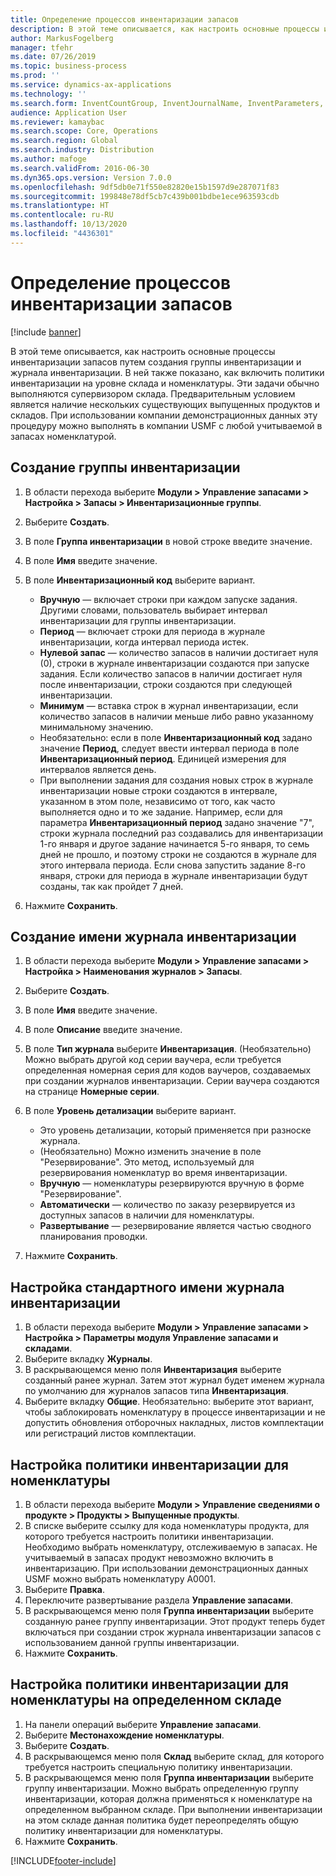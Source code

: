 ```yaml
---
title: Определение процессов инвентаризации запасов
description: В этой теме описывается, как настроить основные процессы инвентаризации запасов путем создания группы инвентаризации и журнала инвентаризации.
author: MarkusFogelberg
manager: tfehr
ms.date: 07/26/2019
ms.topic: business-process
ms.prod: ''
ms.service: dynamics-ax-applications
ms.technology: ''
ms.search.form: InventCountGroup, InventJournalName, InventParameters, EcoResProductDetailsExtended, InventItemLocation, InventLocationIdLookup
audience: Application User
ms.reviewer: kamaybac
ms.search.scope: Core, Operations
ms.search.region: Global
ms.search.industry: Distribution
ms.author: mafoge
ms.search.validFrom: 2016-06-30
ms.dyn365.ops.version: Version 7.0.0
ms.openlocfilehash: 9df5db0e71f550e82820e15b1597d9e287071f83
ms.sourcegitcommit: 199848e78df5cb7c439b001bdbe1ece963593cdb
ms.translationtype: HT
ms.contentlocale: ru-RU
ms.lasthandoff: 10/13/2020
ms.locfileid: "4436301"
---
```

# <a name="define-inventory-counting-processes"></a>Определение процессов инвентаризации запасов

[!include [banner](../../includes/banner.md)]

В этой теме описывается, как настроить основные процессы инвентаризации запасов путем создания группы инвентаризации и журнала инвентаризации. В ней также показано, как включить политики инвентаризации на уровне склада и номенклатуры. Эти задачи обычно выполняются супервизором склада. Предварительным условием является наличие нескольких существующих выпущенных продуктов и складов. При использовании компании демонстрационных данных эту процедуру можно выполнять в компании USMF с любой учитываемой в запасах номенклатурой.


## <a name="create-a-counting-group"></a>Создание группы инвентаризации
1. В области перехода выберите **Модули > Управление запасами > Настройка > Запасы > Инвентаризационные группы**.
2. Выберите **Создать**.
3. В поле **Группа инвентаризации** в новой строке введите значение.
4. В поле **Имя** введите значение.
5. В поле **Инвентаризационный код** выберите вариант.

    - **Вручную** — включает строки при каждом запуске задания. Другими словами, пользователь выбирает интервал инвентаризации для группы инвентаризации.  
    - **Период** — включает строки для периода в журнале инвентаризации, когда интервал периода истек.  
    - **Нулевой запас** — количество запасов в наличии достигает нуля (0), строки в журнале инвентаризации создаются при запуске задания. Если количество запасов в наличии достигает нуля после инвентаризации, строки создаются при следующей инвентаризации.  
    - **Минимум** — вставка строк в журнал инвентаризации, если количество запасов в наличии меньше либо равно указанному минимальному значению.  
    - Необязательно: если в поле **Инвентаризационный код** задано значение **Период**, следует ввести интервал периода в поле **Инвентаризационный период**. Единицей измерения для интервалов является день.  
    - При выполнении задания для создания новых строк в журнале инвентаризации новые строки создаются в интервале, указанном в этом поле, независимо от того, как часто выполняется одно и то же задание. Например, если для параметра **Инвентаризационный период** задано значение "7", строки журнала последний раз создавались для инвентаризации 1-го января и другое задание начинается 5-го января, то семь дней не прошло, и поэтому строки не создаются в журнале для этого интервала периода. Если снова запустить задание 8-го января, строки для периода в журнале инвентаризации будут созданы, так как пройдет 7 дней.  

6. Нажмите **Сохранить**.

## <a name="create-a-counting-journal-name"></a>Создание имени журнала инвентаризации
1. В области перехода выберите **Модули > Управление запасами > Настройка > Наименования журналов > Запасы**.
2. Выберите **Создать**.
3. В поле **Имя** введите значение.
4. В поле **Описание** введите значение.
5. В поле **Тип журнала** выберите **Инвентаризация**. (Необязательно) Можно выбрать другой код серии ваучера, если требуется определенная номерная серия для кодов ваучеров, создаваемых при создании журналов инвентаризации. Серии ваучера создаются на странице **Номерные серии**.  
6. В поле **Уровень детализации** выберите вариант.  

    - Это уровень детализации, который применяется при разноске журнала.  
    - (Необязательно) Можно изменить значение в поле "Резервирование". Это метод, используемый для резервирования номенклатур во время инвентаризации.   
    - **Вручную** — номенклатуры резервируются вручную в форме "Резервирование".  
    - **Автоматически** — количество по заказу резервируется из доступных запасов в наличии для номенклатуры.   
    - **Развертывание** — резервирование является частью сводного планирования проводки.  

7. Нажмите **Сохранить**.

## <a name="set-standard-counting-journal-name"></a>Настройка стандартного имени журнала инвентаризации
1. В области перехода выберите **Модули > Управление запасами > Настройка > Параметры модуля Управление запасами и складами**.
2. Выберите вкладку **Журналы**.
3. В раскрывающемся меню поля **Инвентаризация** выберите созданный ранее журнал. Затем этот журнал будет именем журнала по умолчанию для журналов запасов типа **Инвентаризация**.  
4. Выберите вкладку **Общие**. Необязательно: выберите этот вариант, чтобы заблокировать номенклатуру в процессе инвентаризации и не допустить обновления отборочных накладных, листов комплектации или регистраций листов комплектации.  

## <a name="set-the-counting-policy-for-an-item"></a>Настройка политики инвентаризации для номенклатуры
1. В области перехода выберите **Модули > Управление сведениями о продукте > Продукты > Выпущенные продукты**.
2. В списке выберите ссылку для кода номенклатуры продукта, для которого требуется настроить политики инвентаризации. Необходимо выбрать номенклатуру, отслеживаемую в запасах. Не учитываемый в запасах продукт невозможно включить в инвентаризацию. При использовании демонстрационных данных USMF можно выбрать номенклатуру A0001.  
3. Выберите **Правка**.
4. Переключите развертывание раздела **Управление запасами**.
5. В раскрывающемся меню поля **Группа инвентаризации** выберите созданную ранее группу инвентаризации. Этот продукт теперь будет включаться при создании строк журнала инвентаризации запасов с использованием данной группы инвентаризации.  
6. Нажмите **Сохранить**.

## <a name="set-the-counting-policy-for-an-item-in-a-specific-warehouse"></a>Настройка политики инвентаризации для номенклатуры на определенном складе
1. На панели операций выберите **Управление запасами**.
2. Выберите **Местонахождение номенклатуры**.
3. Выберите **Создать**.
4. В раскрывающемся меню поля **Склад** выберите склад, для которого требуется настроить специальную политику инвентаризации.
5. В раскрывающемся меню поля **Группа инвентаризации** выберите группу инвентаризации. Можно выбрать определенную группу инвентаризации, которая должна применяться к номенклатуре на определенном выбранном складе. При выполнении инвентаризации на этом складе данная политика будет переопределять общую политику инвентаризации для номенклатуры.  
6. Нажмите **Сохранить**.



[!INCLUDE[footer-include](../../../includes/footer-banner.md)]